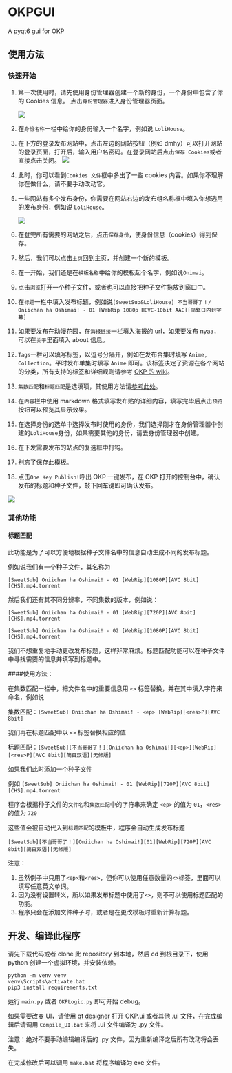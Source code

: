 # OKPGUI
A pyqt6 gui for OKP

## 使用方法

### 快速开始

1. 第一次使用时，请先使用身份管理器创建一个新的身份，一个身份中包含了你的 Cookies 信息。
   点击`身份管理器`进入身份管理器页面。

   ![](/image/ProfileManager01.jpg)

2. 在`身份名称`一栏中给你的身份输入一个名字，例如说 `LoliHouse`。

3. 在下方的登录发布网站中，点击左边的网站按钮（例如 dmhy）可以打开网站的登录页面，打开后，输入用户名密码。在登录网站后点击`保存 Cookies`或者直接点击关闭。
   ![](image/login.jpg)

4. 此时，你可以看到`Cookies 文件`框中多出了一些 cookies 内容。如果你不理解你在做什么，请不要手动改动它。
   
5. 一些网站有多个发布身份，你需要在网站右边的发布组名称框中填入你想选用的发布身份，例如说 `LoliHouse`。 
   
   ![](image/ProfileManager02.jpg)

6. 在登完所有需要的网站之后，点击`保存身份`，使身份信息（cookies）得到保存。

7. 然后，我们可以点击`主页`回到主页，并创建一个新的模板。

8. 在一开始，我们还是在`模板名称`中给你的模板起个名字，例如说`Onimai`。

9. 点击`浏览`打开一个种子文件，或者也可以直接把种子文件拖放到窗口中。

10. 在`标题`一栏中填入发布标题，例如说`[SweetSub&LoliHouse] 不当哥哥了！/ Oniichan ha Oshimai! - 01 [WebRip 1080p HEVC-10bit AAC][简繁日内封字幕]`

11. 如果要发布在动漫花园，在`海报链接`一栏填入海报的 url，如果要发布 nyaa，可以在`关于`里面填入 about 信息。

12. `Tags`一栏可以填写标签，以逗号分隔开，例如在发布合集时填写 `Anime, Collection`。平时发布单集时填写 `Anime` 即可。该标签决定了资源在各个网站的分类，所有支持的标签和详细规则请参考 [OKP 的 wiki](https://github.com/AmusementClub/OKP/wiki/TagsConvert)。

13. `集数匹配`和`标题匹配`是选填项，其使用方法请[参考此处](#标题匹配)。

14. 在`内容`栏中使用 markdown 格式填写发布贴的详细内容，填写完毕后点击`预览`按钮可以预览其显示效果。

15. 在选择身份的选单中选择发布时使用的身份，我们选择刚才在身份管理器中创建的`LoliHouse`身份，如果需要其他的身份，请去身份管理器中创建。

16. 在下发需要发布的站点的复选框中打钩。

17. 别忘了保存此模板。

18. 点击`One Key Publish!`呼出 OKP 一键发布，在 OKP 打开的控制台中，确认发布的标题和种子文件，敲下回车键即可确认发布。

![](image/Home01.jpg)

### 其他功能

#### 标题匹配

此功能是为了可以方便地根据种子文件名中的信息自动生成不同的发布标题。


例如说我们有一个种子文件，其名称为

`[SweetSub] Oniichan ha Oshimai! - 01 [WebRip][1080P][AVC 8bit][CHS].mp4.torrent`

然后我们还有其不同分辨率，不同集数的版本，例如说：

`[SweetSub] Oniichan ha Oshimai! - 01 [WebRip][720P][AVC 8bit][CHS].mp4.torrent`

`[SweetSub] Oniichan ha Oshimai! - 02 [WebRip][1080P][AVC 8bit][CHS].mp4.torrent`

我们不想重复地手动更改发布标题，这样非常麻烦。标题匹配功能可以在种子文件中寻找需要的信息并填写到标题中。

####使用方法：

在集数匹配一栏中，把文件名中的重要信息用 `<>` 标签替换，并在其中填入字符来命名，例如说

集数匹配：`[SweetSub] Oniichan ha Oshimai! - <ep> [WebRip][<res>P][AVC 8bit]`

我们再在标题匹配中以 `<>` 标签替换相应的值

标题匹配：`[SweetSub][不当哥哥了！][Oniichan ha Oshimai!][<ep>][WebRip][<res>P][AVC 8bit][简日双语][无修版]`

如果我们此时添加一个种子文件

例如 `[SweetSub] Oniichan ha Oshimai! - 01 [WebRip][720P][AVC 8bit][CHS].mp4.torrent`

程序会根据种子文件的`文件名`和`集数匹配`中的字符串来确定 `<ep>` 的值为 `01`，`<res>` 的值为 `720`

这些值会被自动代入到`标题匹配`的模板中，程序会自动生成发布标题

`[SweetSub][不当哥哥了！][Oniichan ha Oshimai!][01][WebRip][720P][AVC 8bit][简日双语][无修版]`

注意：
1. 虽然例子中只用了`<ep>`和`<res>`，但你可以使用任意数量的`<>`标签，里面可以填写任意英文单词。
2. 因为没有设置转义，所以如果发布标题中使用了`<>`，则不可以使用标题匹配的功能。
3. 程序只会在添加文件种子时，或者是在更改模板时重新计算标题。

## 开发、编译此程序



请先下载代码或者 clone 此 repository 到本地，然后 cd 到根目录下，使用 python 创建一个虚拟环境，并安装依赖。

```
python -m venv venv
venv\Scripts\activate.bat
pip3 install requirements.txt
```

运行 `main.py` 或者 `OKPLogic.py` 即可开始 debug。

如果需要改变 UI，请使用 [qt designer](https://build-system.fman.io/qt-designer-download) 打开 OKP.ui 或者其他 .ui 文件，在完成编辑后请调用 `Compile_UI.bat` 来将 .ui 文件编译为 .py 文件。

注意：绝对不要手动编辑编译后的 .py 文件，因为重新编译之后所有改动将会丢失。

在完成修改后可以调用 `make.bat` 将程序编译为 exe 文件。 
